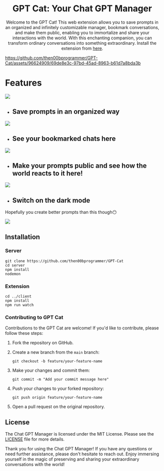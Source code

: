 <h1 align="center">GPT Cat: Your Chat GPT Manager</h1>
<p align="center">
Welcome to the GPT Cat! This web extension allows you to save prompts in an organized and infinitely customizable manager, bookmark conversations, and make them public, enabling you to immortalize and share your interactions with the world. With this enchanting companion, you can transform ordinary conversations into something extraordinary. Install the extension from <a href='https://chrome.google.com/webstore/detail/gpt-cat/ejlhpcfjchaigmpbngppllgegdlcbbck/related'>here</a>.
</p>

https://github.com/then00bprogrammer/GPT-Cat/assets/96624909/69de8e3c-97bd-45ad-8963-b61d7a8bda3b
<h1>Features</h1>
<img src='https://github.com/then00bprogrammer/GPT-Cat/assets/96624909/ae76a0fd-251c-4d10-8eaa-41f638663213'/>
<ul>
  <li><h2>Save prompts in an organized way</h2></li>
</ul>
<img src='https://github.com/then00bprogrammer/GPT-Cat/assets/96624909/925632bb-11be-4c79-9f30-e9d2c8871a4b'/>
<ul>
  <li><h2>See your bookmarked chats here</h2></li>
</ul>
<img src='https://github.com/then00bprogrammer/GPT-Cat/assets/96624909/90d7a00b-6e90-4142-97f9-465a60739f5d'/>
<ul>
  <li><h2>Make your prompts public and see how the world reacts to it here!</h2></li>
</ul>
<img src='https://github.com/then00bprogrammer/GPT-Cat/assets/96624909/db339c77-800d-4ea2-bf6d-5077ed4546be'/>
<ul>
  <li><h2>Switch on the dark mode</h2></li>
</ul>
<p>Hopefully you create better prompts than this though😶</p>
<img src='https://github.com/then00bprogrammer/GPT-Cat/assets/96624909/2e2a099d-0b61-444a-9ebd-44aa1fed7ca2'/>
<h2>Installation</h2>
<h3>Server</h3>

```shell
git clone https://github.com/then00bprogrammer/GPT-Cat
cd server
npm install
nodemon
```
<h3>Extension</h3>

```shell
cd ../client
npm install
npm run watch
```
<h3>Contributing to GPT Cat</h3>
Contributions to the GPT Cat are welcome! If you'd like to contribute, please follow these steps:

1. Fork the repository on GitHub.

2. Create a new branch from the `main` branch:

   ```shell
   git checkout -b feature/your-feature-name
3. Make your changes and commit them:

   ```shell
   git commit -m "Add your commit message here"
   ```
4. Push your changes to your forked repository:
   ```shell
   git push origin feature/your-feature-name
   ```
5. Open a pull request on the original repository.
   
<h2>License</h2>
The Chat GPT Manager is licensed under the MIT License. Please see the <a href='https://github.com/then00bprogrammer/GPT-Cat/blob/main/LICENSE'>LICENSE</a> file for more details.

Thank you for using the Chat GPT Manager! If you have any questions or need further assistance, please don't hesitate to reach out. Enjoy immersing yourself in the magic of preserving and sharing your extraordinary conversations with the world!
   

